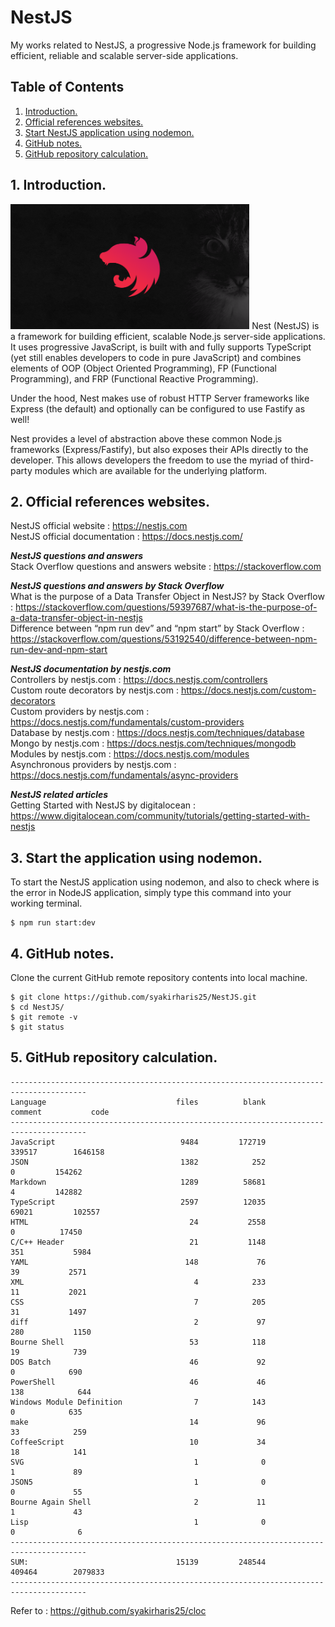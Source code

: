 # NestJS
My works related to NestJS, a progressive Node.js framework for building efficient, reliable and scalable server-side applications.

## Table of Contents
1. [Introduction.](#introduction)
2. [Official references websites.](#references)
3. [Start NestJS application using nodemon.](#nodemon)
4. [GitHub notes.](#github)
5. [GitHub repository calculation.](#calculation)

<a name="introduction"></a>
## 1. Introduction.
<img src="nest.png" height="200"> 
Nest (NestJS) is a framework for building efficient, scalable Node.js server-side applications. It uses progressive JavaScript, is built with and fully supports TypeScript (yet still enables developers to code in pure JavaScript) and combines elements of OOP (Object Oriented Programming), FP (Functional Programming), and FRP (Functional Reactive Programming).

Under the hood, Nest makes use of robust HTTP Server frameworks like Express (the default) and optionally can be configured to use Fastify as well!

Nest provides a level of abstraction above these common Node.js frameworks (Express/Fastify), but also exposes their APIs directly to the developer. This allows developers the freedom to use the myriad of third-party modules which are available for the underlying platform.

<a name="references"></a>
## 2. Official references websites. <br />
NestJS official website : https://nestjs.com <br />
NestJS official documentation : https://docs.nestjs.com/ <br />

**_NestJS questions and answers_** <br />
Stack Overflow questions and answers website : https://stackoverflow.com <br />

**_NestJS questions and answers by Stack Overflow_** <br />
What is the purpose of a Data Transfer Object in NestJS? by Stack Overflow : https://stackoverflow.com/questions/59397687/what-is-the-purpose-of-a-data-transfer-object-in-nestjs <br />
Difference between “npm run dev” and “npm start” by Stack Overflow : https://stackoverflow.com/questions/53192540/difference-between-npm-run-dev-and-npm-start <br />

**_NestJS documentation by nestjs.com_** <br />
Controllers by nestjs.com : https://docs.nestjs.com/controllers <br />
Custom route decorators by nestjs.com : https://docs.nestjs.com/custom-decorators <br />
Custom providers by nestjs.com : https://docs.nestjs.com/fundamentals/custom-providers <br />
Database by nestjs.com : https://docs.nestjs.com/techniques/database <br />
Mongo by nestjs.com : https://docs.nestjs.com/techniques/mongodb <br />
Modules by nestjs.com : https://docs.nestjs.com/modules <br />
Asynchronous providers by nestjs.com : https://docs.nestjs.com/fundamentals/async-providers <br />

**_NestJS related articles_** <br />
Getting Started with NestJS by digitalocean : https://www.digitalocean.com/community/tutorials/getting-started-with-nestjs

<a name="node"></a>
## 3. Start the application using nodemon.
To start the NestJS application using nodemon, and also to check where is the error in NodeJS application, simply type this command into your working terminal.
```
$ npm run start:dev
```

<a name="github"></a>
## 4. GitHub notes.
Clone the current GitHub remote repository contents into local machine.
```
$ git clone https://github.com/syakirharis25/NestJS.git
$ cd NestJS/
$ git remote -v
$ git status
```

<a name="calculation"></a>
## 5. GitHub repository calculation.
```
---------------------------------------------------------------------------------------
Language                             files          blank        comment           code
---------------------------------------------------------------------------------------
JavaScript                            9484         172719         339517        1646158
JSON                                  1382            252              0         154262
Markdown                              1289          58681              4         142882
TypeScript                            2597          12035          69021         102557
HTML                                    24           2558              0          17450
C/C++ Header                            21           1148            351           5984
YAML                                   148             76             39           2571
XML                                      4            233             11           2021
CSS                                      7            205             31           1497
diff                                     2             97            280           1150
Bourne Shell                            53            118             19            739
DOS Batch                               46             92              0            690
PowerShell                              46             46            138            644
Windows Module Definition                7            143              0            635
make                                    14             96             33            259
CoffeeScript                            10             34             18            141
SVG                                      1              0              1             89
JSON5                                    1              0              0             55
Bourne Again Shell                       2             11              1             43
Lisp                                     1              0              0              6
---------------------------------------------------------------------------------------
SUM:                                 15139         248544         409464        2079833
---------------------------------------------------------------------------------------
```
Refer to : https://github.com/syakirharis25/cloc
